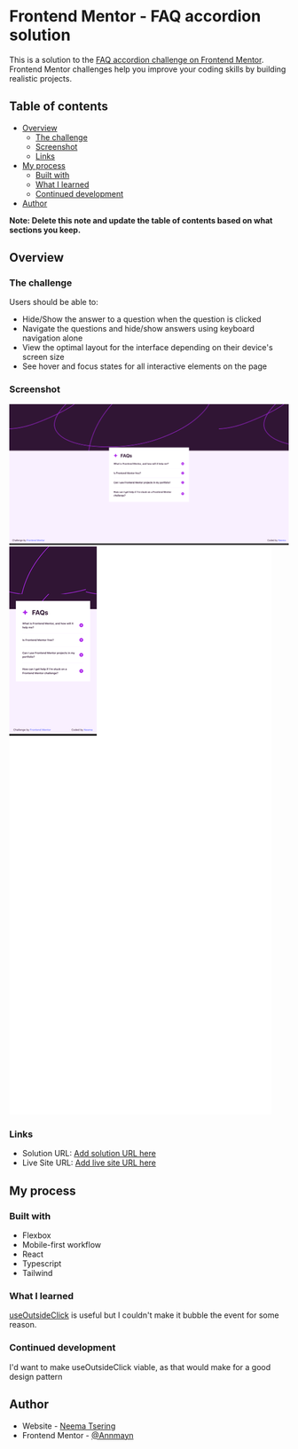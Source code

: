 # Frontend Mentor - FAQ accordion solution

This is a solution to
the [FAQ accordion challenge on Frontend Mentor](https://www.frontendmentor.io/challenges/faq-accordion-wyfFdeBwBz).
Frontend Mentor challenges help you improve your coding skills by building realistic projects.

## Table of contents

- [Overview](#overview)
    - [The challenge](#the-challenge)
    - [Screenshot](#screenshot)
    - [Links](#links)
- [My process](#my-process)
    - [Built with](#built-with)
    - [What I learned](#what-i-learned)
    - [Continued development](#continued-development)
- [Author](#author)

**Note: Delete this note and update the table of contents based on what sections you keep.**

## Overview

### The challenge

Users should be able to:

- Hide/Show the answer to a question when the question is clicked
- Navigate the questions and hide/show answers using keyboard navigation alone
- View the optimal layout for the interface depending on their device's screen size
- See hover and focus states for all interactive elements on the page

### Screenshot

![Desktop view](./src/assets/images/sc_desktop.png)
![Mobile view](./src/assets/images/sc_mobile.png)

### Links

- Solution URL: [Add solution URL here](https://github.com/Annmayn/fem_faq_accordion)
- Live Site URL: [Add live site URL here](https://annmayn.github.io/fem_faq_accordion/)

## My process

### Built with

- Flexbox
- Mobile-first workflow
- React
- Typescript
- Tailwind

### What I learned

[useOutsideClick](https://blog.logrocket.com/detect-click-outside-react-component-how-to/) is useful but I couldn't make
it bubble the event for some reason.

### Continued development

I'd want to make useOutsideClick viable, as that would make for a good design pattern

## Author

- Website - [Neema Tsering](https://github.com/Annmayn)
- Frontend Mentor - [@Annmayn](https://www.frontendmentor.io/profile/Annmayn)

